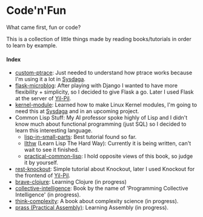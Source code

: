 Code'n'Fun
==========

What came first, fun or code?

This is a collection of little things made by reading books/tutorials in order to learn by example.

#### Index

* [custom-ptrace](https://github.com/7flying/code-n-fun/tree/master/custom-ptrace):
  Just needed to understand how ptrace works because I'm using it a lot
  in [Sysdaga](https://github.com/7flying/sysdaga).
* [flask-microblog](https://github.com/7flying/code-n-fun/tree/master/flask-microblog):
  After playing with Django I wanted to have more flexibility + simplicity,
  so I decided to give Flask a go. Later I used Flask at the server
  of [Yil-Pil](https://github.com/7flying/yil-pil).
* [kernel-module](https://github.com/7flying/code-n-fun/tree/master/kernel-module):
  Learned how to make Linux Kernel modules, I'm going to need this
  at [Sysdaga](https://github.com/7flying/sysdaga) and in an upcoming project.
* Common Lisp Stuff: My AI professor spoke highly of Lisp and I didn't know
  much about functional programming (just SQL) so I decided to learn this
  interesting language.
	+ [lisp-in-small-parts](https://github.com/7flying/code-n-fun/tree/master/lisp-in-small-parts):
	  Best tutorial found so far.
    + [llthw](https://github.com/7flying/code-n-fun/tree/master/llthw)
	  (Learn Lisp The Hard Way): Currently it is being written, can't wait to
	  see it finished. 
	+ [practical-common-lisp](https://github.com/7flying/code-n-fun/tree/master/practical-commom-lisp):
	  I hold opposite views of this book, so judge it by yourself.
* [rest-knockout](https://github.com/7flying/code-n-fun/tree/master/rest-knockout):
  Simple tutorial about Knockout, later I used Knockout for the frontend
  of [Yil-Pil](https://github.com/7flying/yil-pil). 
* [brave-clojure](https://github.com/7flying/code-n-fun/tree/master/brave-clojure):
  Learning Clojure (in progress)
* [collective-intelligence](https://github.com/7flying/code-n-fun/tree/master/collective-intelligence):
  Book by the name of 'Programming Collective Intelligence' (in progress).
* [think-complexity](https://github.com/7flying/code-n-fun/tree/master/think-complexity):
  A book about complexity science (in progress).
* [prass (Practical Assembly)](https://github.com/7flying/code-n-fun/tree/master/prass):
  Learning Assembly (in progress).
